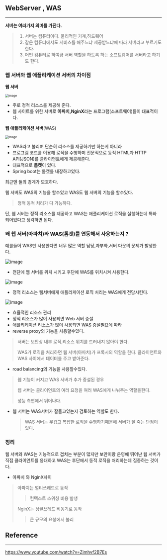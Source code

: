

## WebServer , WAS

----

**서버는 여러가지 의미를 가진다.**

> 1. 서버는 컴퓨터이다. 물리적인 기계,하드웨어
> 2. 같은 컴퓨터에서도 서비스를 해주느냐 제공받느냐에 따라 서버라고 부르기도 한다.
> 3. 어떤 컴퓨터로 하여금 서버 역할을 하도록 하는 소프트웨어를 서버라고 하기도 한다.



### 웹 서버와 웹 애플리케이션 서버의 차이점

**웹 서버**

<img src="https://user-images.githubusercontent.com/68331041/141705717-6210c4fa-c80d-47bd-a1a0-ef22708101df.png" alt="image" style="zoom:67%;" />

+ 주로 정적 리소스를 제공해 준다.
+ 웹 사이트를 위한 서버로 **아파치,NginX**라는 프로그램(소프트웨어)들이 대표적이다.



**웹 애플리케이션 서버**(WAS)

<img src="https://user-images.githubusercontent.com/68331041/141705730-23216f16-9bd8-49c1-99ff-9f31217a0b18.png" alt="image" style="zoom:67%;" />

+ WAS라고 불리며 단순히 리소스를 제공하기만 하는게 아니라 
+ 프로그램 코드를 이용해 로직을 수행하며 전문적으로 동적 HTML과 HTTP API(JSON)를 클라이언트에게 제공해준다.
+ 대표적으로 **톰캣**이 있다.
+ Spring boot는 톰캣를 내장하고있다.



최근엔 둘의 경계가 모호하다.

웹 서버도 WAS의 기능을 할수있고 WAS도 웹 서버의 기능을 할수있다.

> 정적 동적 처리가 다 가능하다.

단, 웹 서버는 정적 리소스를 제공하고 WAS는 애플리케이션 로직을 실행하는데 특화 되어있다고 생각하면 된다.



### 왜 웹 서버(아파치)와 WAS(톰캣)를 연동해서 사용하는지 ?

예를들어 WAS만 사용한다면 너무 많은 역할 담당,과부화,서버 다운의 문제가 발생한다.

![image](https://user-images.githubusercontent.com/68331041/141706142-2c926d85-7bff-4df5-84a3-10d968a0a49d.png)

+ 전단에 웹 서버를 위치 시키고 후단에 WAS를 위치시켜 사용한다.

![image](https://user-images.githubusercontent.com/68331041/141706120-e8adf1a1-0e33-404d-a600-c1dd4a420f7c.png)

+ 정적 리소스는 웹서버에게 애플리케이션 로직 처리는 WAS에게 전담시킨다.

![image](https://user-images.githubusercontent.com/68331041/141706123-44dde4ec-c6da-4216-8e85-f235a9f1593e.png)

+ 효율적인 리소스 관리
+ 정적 리소스가 많이 사용되면 Web 서버 증설
+ 애플리케이션 리소스가 많이 사용되면 WAS 증설필요에 따라 
+ reverse proxy의 기능을 사용할수있다.

> 서버는 보안상 내부 로직,리소스 위치를 드러내지 않아야 한다.
>
> WAS가 로직을 처리하면 웹 서버(아파치)가 프록시의 역할을 한다. 클라이언트와 WAS 사이에서 데이터를 주고 받아준다. 

+ road balancing의 기능을 사용할수있다.

> 웹 기능이 커지고 WAS 서버가 추가 증설된 경우
>
> 웹 서버는 클라이언트의 여러 요청을 여러 WAS에게 나눠주는 역할을한다.
>
> 성능 측면에서 뛰어나다.

+ 웹 서버는 WAS서버가 잘돌고있는지 검토하는 역할도 한다.

  > WAS 서버는 무겁고 복잡한 로직을 수행하기때문에 서버가 잘 죽는 단점이있다. 



### 정리

웹 서버와 WAS는 기능적으로 겹치는 부분이 많지만 보안이랑 운영에 뛰어난 웹 서버가 직접 클라이언트를 응대하고 WAS는 후단에서 동적 로직을 처리하는데 집중하는 것이다.



+ 아파치 와 NginX차이

> 아파치는 멀티쓰레드로 동작
>
> > 컨텍스트 스위칭 비용 발생
>
> NginX는 싱글쓰레드 비동기로 동작
>
> > 큰 규모의 요청에서 불리



## Reference

---

https://www.youtube.com/watch?v=Zimhvf2B7Es